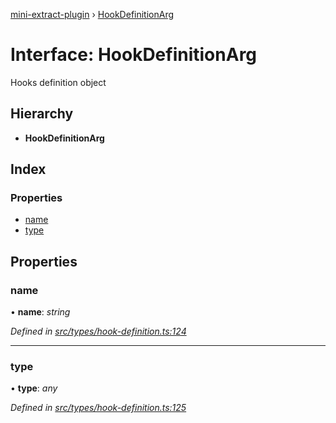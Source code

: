 [mini-extract-plugin](../README.md) › [HookDefinitionArg](hookdefinitionarg.md)

# Interface: HookDefinitionArg

Hooks definition object

## Hierarchy

* **HookDefinitionArg**

## Index

### Properties

* [name](hookdefinitionarg.md#name)
* [type](hookdefinitionarg.md#type)

## Properties

###  name

• **name**: *string*

*Defined in [src/types/hook-definition.ts:124](https://github.com/JuroOravec/mini-extract-plugin/blob/87f855a/src/types/hook-definition.ts#L124)*

___

###  type

• **type**: *any*

*Defined in [src/types/hook-definition.ts:125](https://github.com/JuroOravec/mini-extract-plugin/blob/87f855a/src/types/hook-definition.ts#L125)*

